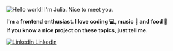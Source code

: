 ![Hello world! I'm Julia. Nice to meet you.](https://i.ibb.co/vLrqVgh/C-pia-de-Hello-my-name-is-Julia-Nice-to-meet-you-1.png)

<b>
  I'm a frontend enthusiast. I love coding 💻, music 🎸 and food 🍕
  <br />
  If you know a nice project on these topics, just tell me.
</b>
<br />

[![Linkedin](https://i.stack.imgur.com/gVE0j.png) LinkedIn](https://www.linkedin.com/in/goisjulia)


<!--
**goisjulia/goisjulia** is a ✨ _special_ ✨ repository because its `README.md` (this file) appears on your GitHub profile.

Here are some ideas to get you started:

- 🔭 I’m currently working on ...
- 🌱 I’m currently learning ...
- 👯 I’m looking to collaborate on ...
- 🤔 I’m looking for help with ...
- 💬 Ask me about ...
- 📫 How to reach me: ...
- 😄 Pronouns: ...
- ⚡ Fun fact: ...
-->
